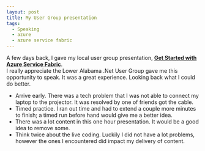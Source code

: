 ```yaml
---
layout: post
title: My User Group presentation
tags:
  - Speaking
  - azure
  - azure service fabric
---
```


 A few days back, I gave my local user group presentation, 
 **[Get Started with Azure Service Fabric](http://lanug.net/Events/Getting-Started-with-Azure-Service-Fabric)**.  
 I really appreciate the Lower Alabama .Net User Group gave me this opportunity to speak. It was a great experience.
 Looking back what I could do better.

<!--more-->
* Arrive early. There was a tech problem that I was not able to connect my laptop to the projector. It was resolved by one of 
  friends got the cable.
* Timed practice. I ran out time and had to extend a couple more minutes to finish; a timed run before hand would give me a better idea.
* There was a lot content in this one hour presentation. It would be a good idea to remove some.
* Think twice about the live coding. Luckily I did not have a lot problems, however the ones I encountered did impact my delivery of content.


